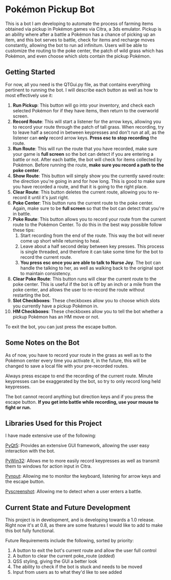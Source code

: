 # Pokémon Pickup Bot

This is a bot I am developing to automate the process of farming items obtained via pickup in Pokémon games via Citra, a 3ds emulator. Pickup is an ability where after a battle a Pokémon has a chance of picking up an item, and this bot serves to battle, check for items and recharge moves constantly, allowing the bot to run ad infinitum. Users will be able to customize the routing to the poke center, the patch of wild grass which has Pokémon, and even choose which slots contain the pickup Pokémon. 



## Getting Started

For now, all you need is the QTGui.py file, as that contains everything pertinent to running the bot. I will describe each button as well as how to most effectively use it:

1. **Run Pickup**: This button will go into your inventory, and check each selected Pokémon for if they have items, then return to the overworld screen.
2. **Record Route**: This will start a listener for the arrow keys, allowing you to record your route through the patch of tall grass. When recording, try to leave half a second in between keypresses and don't run at all, as the listener can **only** record arrow keys.  **Press esc to stop recording** the route.
3. **Run Route**: This will run the route that you have recorded, make sure your game is **full screen** so the bot can detect if you are entering a battle or not. After each battle, the bot will check for items collected by Pokémon. Before running the route, **make sure you record a path to the poke center**.
4. **Show Route**: This button will simply show you the currently saved route: the direction you're  going in and for how long. This is good to make sure you have recorded a route, and that it is going to the right place.
5. **Clear Route**: This button deletes the current route, allowing you to re-record it until it's just right.
6. **Poke Center**: This button runs the current route to the poke center. Again, make sure to be **full screen** so that the bot can detect that you're in battle.
7. **Poke Route**: This button allows you to record your route from the current route to the Pokémon Center. To do this in the best way possible follow these tips:
   1. Start recording from the end of the route. This way the bot will never come up short while returning to heal.
   2. Leave about a half second delay between key presses. This process is single threaded, and therefore it can take some time for the bot to record the current route. 
   3. **You press esc once you are able to talk to Nurse Joy**. The bot can handle the talking to her, as well as walking back to the original spot to maintain consistency. 
8. **Clear Poke Route**: This button runs will clear the current route to the poke center. This is useful if the bot is off by an inch or a mile from the poke center, and allows the user to re-record the route without restarting the bot.
9. **Slot Checkboxes**: These checkboxes allow you to choose which slots you currently have a pickup Pokémon in.
10. **HM Checkboxes**: These checkboxes allow you to tell the bot whether a pickup Pokémon has an HM move or not.

To exit the bot, you can just press the escape button.



## Some Notes on the Bot

As of now, you have to record your route in the grass as well as to the Pokémon center every time you activate it, in the future, this will be changed to save a local file with your pre-recorded routes.

Always press escape to end the recording of the current route. Minute keypresses can be exaggerated by the bot, so try to only record long held keypresses.

The bot cannot record anything but direction keys and if you press the escape button. **If you get into battle while recording, use your mouse to fight or run.**



## Libraries Used for this Project

I have made extensive use of the following:

[PyQt5](https://riverbankcomputing.com/software/pyqt/intro): Provides an extensive GUI framework, allowing the user easy interaction with the bot.

[PyWin32](https://github.com/mhammond/pywin32): Allows me to more easily record keypresses as well as transmit them to windows for action input in Citra.

[Pynput](https://pypi.org/project/pynput/): Allowing me to monitor the keyboard, listening for arrow keys and the escape button.

[Pyscreenshot](https://pypi.org/project/pyscreenshot/): Allowing me to detect when a user enters a battle.



## Current State and Future Development

This project is in development, and is developing towards a 1.0 release. Right now it's at 0.8, as there are some features I would like to add to make this bot fully functional.

Future Requirements include the following, sorted by priority:

1. A button to exit the bot's current route and allow the user full control
2. A button to clear the current poke_route  (*added*)
3. QSS styling, giving the GUI a better look 
4. The ability to check if the bot is stuck and needs to be moved
5. Input from users as to what they'd like to see added


